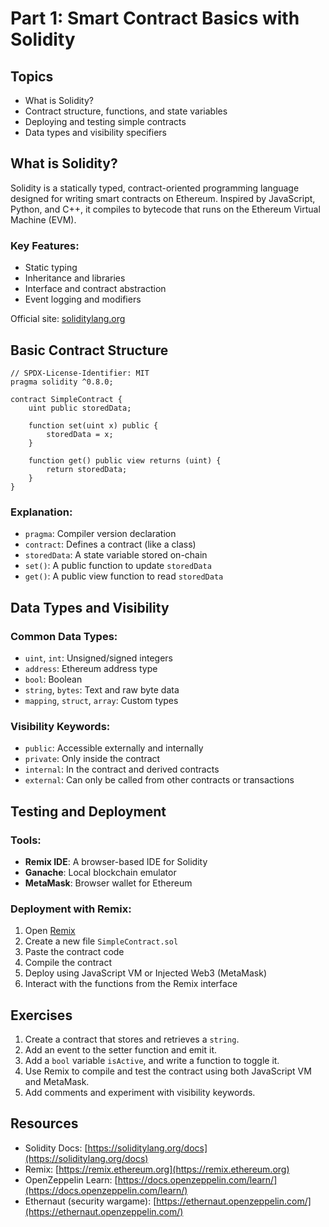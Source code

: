 # Part 1: Smart Contract Basics with Solidity

## Topics

* What is Solidity?
* Contract structure, functions, and state variables
* Deploying and testing simple contracts
* Data types and visibility specifiers

## What is Solidity?

Solidity is a statically typed, contract-oriented programming language designed for writing smart contracts on Ethereum. Inspired by JavaScript, Python, and C++, it compiles to bytecode that runs on the Ethereum Virtual Machine (EVM).

### Key Features:

* Static typing
* Inheritance and libraries
* Interface and contract abstraction
* Event logging and modifiers

Official site: [soliditylang.org](https://soliditylang.org/)

## Basic Contract Structure

```solidity
// SPDX-License-Identifier: MIT
pragma solidity ^0.8.0;

contract SimpleContract {
    uint public storedData;

    function set(uint x) public {
        storedData = x;
    }

    function get() public view returns (uint) {
        return storedData;
    }
}
```

### Explanation:

* `pragma`: Compiler version declaration
* `contract`: Defines a contract (like a class)
* `storedData`: A state variable stored on-chain
* `set()`: A public function to update `storedData`
* `get()`: A public view function to read `storedData`

## Data Types and Visibility

### Common Data Types:

* `uint`, `int`: Unsigned/signed integers
* `address`: Ethereum address type
* `bool`: Boolean
* `string`, `bytes`: Text and raw byte data
* `mapping`, `struct`, `array`: Custom types

### Visibility Keywords:

* `public`: Accessible externally and internally
* `private`: Only inside the contract
* `internal`: In the contract and derived contracts
* `external`: Can only be called from other contracts or transactions

## Testing and Deployment

### Tools:

* **Remix IDE**: A browser-based IDE for Solidity
* **Ganache**: Local blockchain emulator
* **MetaMask**: Browser wallet for Ethereum

### Deployment with Remix:

1. Open [Remix](https://remix.ethereum.org/)
2. Create a new file `SimpleContract.sol`
3. Paste the contract code
4. Compile the contract
5. Deploy using JavaScript VM or Injected Web3 (MetaMask)
6. Interact with the functions from the Remix interface

## Exercises

1. Create a contract that stores and retrieves a `string`.
2. Add an event to the setter function and emit it.
3. Add a `bool` variable `isActive`, and write a function to toggle it.
4. Use Remix to compile and test the contract using both JavaScript VM and MetaMask.
5. Add comments and experiment with visibility keywords.

## Resources

* Solidity Docs: [https://soliditylang.org/docs](https://soliditylang.org/docs)
* Remix: [https://remix.ethereum.org](https://remix.ethereum.org)
* OpenZeppelin Learn: [https://docs.openzeppelin.com/learn/](https://docs.openzeppelin.com/learn/)
* Ethernaut (security wargame): [https://ethernaut.openzeppelin.com/](https://ethernaut.openzeppelin.com/)
